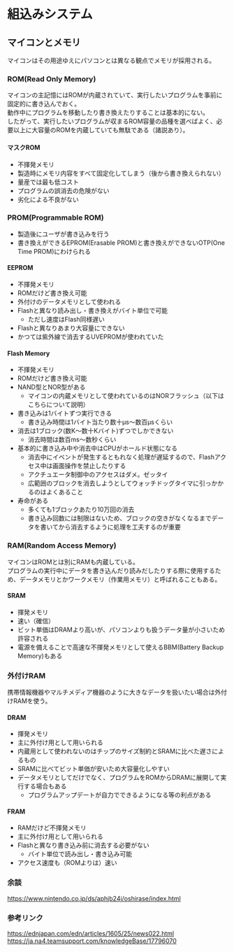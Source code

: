# 組込みシステム

## マイコンとメモリ
マイコンはその用途ゆえにパソコンとは異なる観点でメモリが採用される。

### ROM(Read Only Memory)
マイコンの主記憶にはROMが内蔵されていて、実行したいプログラムを事前に固定的に書き込んでおく。  
動作中にプログラムを移動したり書き換えたりすることは基本的にない。  
したがって、実行したいプログラムが収まるROM容量の品種を選べばよく、必要以上に大容量のROMを内蔵していても無駄である（諸説あり）。

#### マスクROM
- 不揮発メモリ
- 製造時にメモリ内容をすべて固定化してしまう（後から書き換えられない）
- 量産では最も低コスト
- プログラムの誤消去の危険がない
- 劣化による不良がない

### PROM(Programmable ROM)
- 製造後にユーザが書き込みを行う
- 書き換えができるEPROM(Erasable PROM)と書き換えができないOTP(One Time PROM)にわけられる

#### EEPROM
- 不揮発メモリ
- ROMだけど書き換え可能
- 外付けのデータメモリとして使われる
- Flashと異なり読み出し・書き換えがバイト単位で可能
  - ただし速度はFlash同様遅い
- Flashと異なりあまり大容量にできない
- かつては紫外線で消去するUVEPROMが使われていた

#### Flash Memory
- 不揮発メモリ
- ROMだけど書き換え可能
- NAND型とNOR型がある
  - マイコンの内蔵メモリとして使われているのはNORフラッシュ（以下はこちらについて説明）
- 書き込みは1バイトずつ実行できる
  - 書き込み時間は1バイト当たり数十μs～数百μsくらい
- 消去は1ブロック(数K～数十Kバイト)ずつでしかできない
  - 消去時間は数百ms～数秒くらい
- 基本的に書き込み中や消去中はCPUがホールド状態になる
  - 消去中にイベントが発生するともれなく処理が遅延するので、Flashアクセス中は画面操作を禁止したりする
  - アクチュエータ制御中のアクセスはダメ。ゼッタイ
  - 広範囲のブロックを消去しようとしてウォッチドッグタイマに引っかかるのはよくあること
- 寿命がある
  - 多くても1ブロックあたり10万回の消去
  - 書き込み回数には制限はないため、ブロックの空きがなくなるまでデータを書いてから消去するように処理を工夫するのが重要

### RAM(Random Access Memory)

マイコンはROMとは別にRAMも内蔵している。  
プログラムの実行中にデータを書き込んだり読みだしたりする際に使用するため、データメモリとかワークメモリ（作業用メモリ）と呼ばれることもある。

#### SRAM
- 揮発メモリ
- 速い（確信）
- ビット単価はDRAMより高いが、パソコンよりも扱うデータ量が小さいため許容される
- 電源を備えることで高速な不揮発メモリとして使えるBBM(Battery Backup Memory)もある

### 外付けRAM
携帯情報機器やマルチメディア機器のように大きなデータを扱いたい場合は外付けRAMを使う。

#### DRAM
- 揮発メモリ
- 主に外付け用として用いられる
- 内蔵用として使われないのはチップのサイズ制約とSRAMに比べた遅さによるもの
- SRAMに比べてビット単価が安いため大容量化しやすい
- データメモリとしてだけでなく、プログラムをROMからDRAMに展開して実行する場合もある
  - プログラムアップデートが自力でできるようになる等の利点がある

#### FRAM
- RAMだけど不揮発メモリ
- 主に外付け用として用いられる
- Flashと異なり書き込み前に消去する必要がない
  - バイト単位で読み出し・書き込み可能
- アクセス速度も（ROMよりは）速い

### 余談
https://www.nintendo.co.jp/ds/aphjb24j/oshirase/index.html


### 参考リンク
https://ednjapan.com/edn/articles/1605/25/news022.html
https://ja.na4.teamsupport.com/knowledgeBase/17796070
